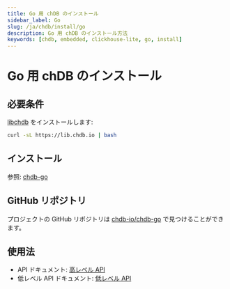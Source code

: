```yaml
---
title: Go 用 chDB のインストール
sidebar_label: Go
slug: /ja/chdb/install/go
description: Go 用 chDB のインストール方法
keywords: [chdb, embedded, clickhouse-lite, go, install]
---
```


# Go 用 chDB のインストール

## 必要条件

[libchdb](https://github.com/chdb-io/chdb) をインストールします:

```bash
curl -sL https://lib.chdb.io | bash
```

## インストール

参照: [chdb-go](https://github.com/chdb-io/chdb-go)

## GitHub リポジトリ

プロジェクトの GitHub リポジトリは [chdb-io/chdb-go](https://github.com/chdb-io/chdb-go) で見つけることができます。

## 使用法

- API ドキュメント: [高レベル API](https://github.com/chdb-io/chdb-go/blob/main/chdb.md)
- 低レベル API ドキュメント: [低レベル API](https://github.com/chdb-io/chdb-go/blob/main/lowApi.md)
